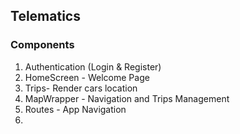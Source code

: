 
## Telematics 

### Components

1. Authentication (Login & Register)
2. HomeScreen - Welcome Page 
3. Trips- Render cars location
4. MapWrapper - Navigation and Trips Management 
5. Routes - App Navigation 
6. 

